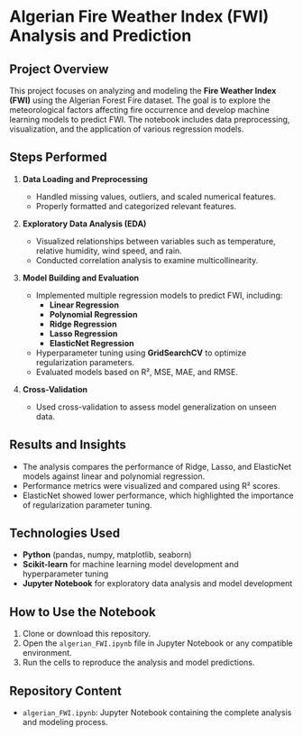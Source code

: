 # Algerian Fire Weather Index (FWI) Analysis and Prediction

## Project Overview
This project focuses on analyzing and modeling the **Fire Weather Index (FWI)** using the Algerian Forest Fire dataset. The goal is to explore the meteorological factors affecting fire occurrence and develop machine learning models to predict FWI. The notebook includes data preprocessing, visualization, and the application of various regression models.

## Steps Performed
1. **Data Loading and Preprocessing**
   - Handled missing values, outliers, and scaled numerical features.
   - Properly formatted and categorized relevant features.

2. **Exploratory Data Analysis (EDA)**
   - Visualized relationships between variables such as temperature, relative humidity, wind speed, and rain.
   - Conducted correlation analysis to examine multicollinearity.

3. **Model Building and Evaluation**
   - Implemented multiple regression models to predict FWI, including:
     - **Linear Regression**
     - **Polynomial Regression**
     - **Ridge Regression**
     - **Lasso Regression**
     - **ElasticNet Regression**
   - Hyperparameter tuning using **GridSearchCV** to optimize regularization parameters.
   - Evaluated models based on R², MSE, MAE, and RMSE.

4. **Cross-Validation**
   - Used cross-validation to assess model generalization on unseen data.

## Results and Insights
- The analysis compares the performance of Ridge, Lasso, and ElasticNet models against linear and polynomial regression.
- Performance metrics were visualized and compared using R² scores.
- ElasticNet showed lower performance, which highlighted the importance of regularization parameter tuning.

## Technologies Used
- **Python** (pandas, numpy, matplotlib, seaborn)
- **Scikit-learn** for machine learning model development and hyperparameter tuning
- **Jupyter Notebook** for exploratory data analysis and model development

## How to Use the Notebook
1. Clone or download this repository.
2. Open the `algerian_FWI.ipynb` file in Jupyter Notebook or any compatible environment.
3. Run the cells to reproduce the analysis and model predictions.

## Repository Content
- `algerian_FWI.ipynb`: Jupyter Notebook containing the complete analysis and modeling process.
